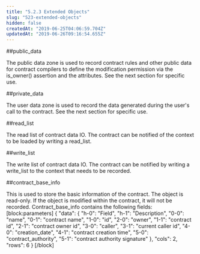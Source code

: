 ```yaml
---
title: "5.2.3 Extended Objects"
slug: "523-extended-objects"
hidden: false
createdAt: "2019-06-25T04:06:59.704Z"
updatedAt: "2019-06-26T09:16:54.655Z"
---
```

##public_data

The public data zone is used to record contract rules and other public data for contract compilers to define the modification permission via the is_owner() assertion and the attributes. See the next section for specific use.


##private_data

The user data zone is used to record the data generated during the user's call to the contract. See the next section for specific use.


##read_list

The read list of contract data IO. The contract can be notified of the context to be loaded by writing a read_list.


##write_list

The write list of contract data IO. The contract can be notified by writing a write_list to the context that needs to be recorded.


##contract_base_info

This is used to store the basic information of the contract. The object is read-only. If the object is modified within the contract, it will not be recorded. Contract_base_info contains the following fields:
[block:parameters]
{
  "data": {
    "h-0": "Field",
    "h-1": "Description",
    "0-0": "name",
    "0-1": "contract name",
    "1-0": "id",
    "2-0": "owner",
    "1-1": "contract id",
    "2-1": "contract owner id",
    "3-0": "caller",
    "3-1": "current caller id",
    "4-0": "creation_date",
    "4-1": "contract creation time",
    "5-0": "contract_authority",
    "5-1": "contract authority signature"
  },
  "cols": 2,
  "rows": 6
}
[/block]